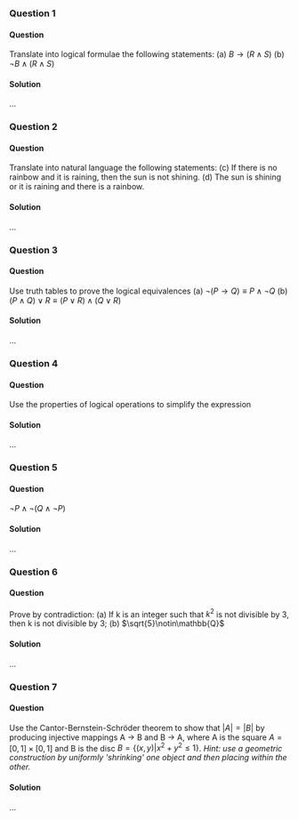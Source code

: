 ### Question 1

#### Question

Translate into logical formulae the following statements:
(a) $B\rightarrow(R\wedge S)$
(b) $\neg B\wedge(R\wedge S)$

#### Solution

...

### Question 2

#### Question

Translate into natural language the following statements:
(c) If there is no rainbow and it is raining, then the sun is not shining.
(d) The sun is shining or it is raining and there is a rainbow.

#### Solution

...

### Question 3

#### Question

Use truth tables to prove the logical equivalences
(a) $\neg(P\rightarrow Q)\equiv P\wedge\neg Q$
(b) $(P\wedge Q)\vee R\equiv(P\vee R)\wedge(Q\vee R)$

#### Solution

...

### Question 4

#### Question

Use the properties of logical operations to simplify the expression

#### Solution

...

### Question 5

#### Question

$\neg P\wedge\neg(Q\wedge\neg P)$

#### Solution

...

### Question 6

#### Question

Prove by contradiction:
(a) If k is an integer such that $k^2$ is not divisible by 3, then k is not divisible by 3;
(b) $\sqrt{5}\notin\mathbb{Q}$

#### Solution

...

### Question 7

#### Question

Use the Cantor-Bernstein-Schröder theorem to show that $|A|=|B|$ by producing injective mappings A $\to$ B and B $\to$ A, where A is the square $A=[0, 1]\times[0, 1]$ and B is the disc $B=\{(x, y)| x^2+ y^2\leq 1\}$. *Hint: use a geometric construction by uniformly 'shrinking' one object and then placing within the other.*

#### Solution

...